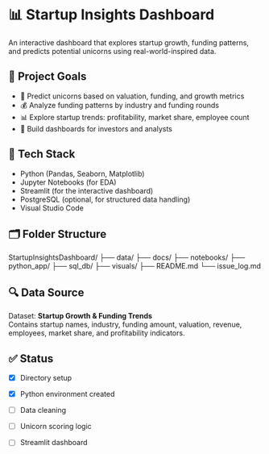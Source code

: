 # 📊 Startup Insights Dashboard

An interactive dashboard that explores startup growth, funding patterns, and predicts potential unicorns using real-world-inspired data.

## 🚀 Project Goals

- 🔮 Predict unicorns based on valuation, funding, and growth metrics
- 💰 Analyze funding patterns by industry and funding rounds
- 📊 Explore startup trends: profitability, market share, employee count
- 🧠 Build dashboards for investors and analysts

## 🧰 Tech Stack

- Python (Pandas, Seaborn, Matplotlib)
- Jupyter Notebooks (for EDA)
- Streamlit (for the interactive dashboard)
- PostgreSQL (optional, for structured data handling)
- Visual Studio Code

## 🗂️ Folder Structure

StartupInsightsDashboard/ ├── data/ ├── docs/ ├── notebooks/ ├── python_app/ ├── sql_db/ ├── visuals/ ├── README.md └── issue_log.md


## 🔍 Data Source

Dataset: **Startup Growth & Funding Trends**  
Contains startup names, industry, funding amount, valuation, revenue, employees, market share, and profitability indicators.

## ✅ Status

- [x] Directory setup
- [x] Python environment created
- [ ] Data cleaning
- [ ] Unicorn scoring logic
- [ ] Streamlit dashboard


